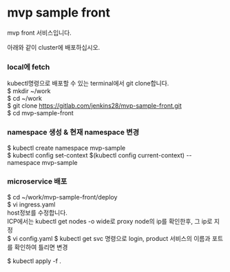 # mvp sample front
mvp front 서비스입니다.   

아래와 같이 cluster에 배포하십시오.   
### local에 fetch   
kubectl명령으로 배포할 수 있는 terminal에서 git clone합니다.   
$ mkdir ~/work   
$ cd ~/work   
$ git clone https://gitlab.com/jenkins28/mvp-sample-front.git    
$ cd mvp-sample-front

### namespace 생성 & 현재 namespace 변경      

$ kubectl create namespace mvp-sample   
$ kubectl config set-context $(kubectl config current-context) --namespace mvp-sample

### microservice 배포
$ cd ~/work/mvp-sample-front/deploy   
$ vi ingress.yaml   
host정보를 수정합니다.     
ICP에서는 kubectl get nodes -o wide로 proxy node의 ip를 확인한후, 그 ip로 지정   
$ vi config.yaml
  $ kubectl get svc 명령으로 login, product 서비스의 이름과 포트를 확인하여 틀리면 변경     

$ kubectl apply -f . 







